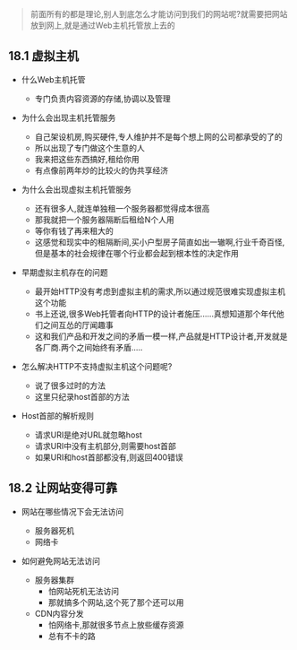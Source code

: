 > 前面所有的都是理论,别人到底怎么才能访问到我们的网站呢?就需要把网站放到网上,就是通过Web主机托管放上去的

## 18.1 虚拟主机
- 什么Web主机托管
  - 专门负责内容资源的存储,协调以及管理

- 为什么会出现主机托管服务
  - 自己架设机房,购买硬件,专人维护并不是每个想上网的公司都承受的了的
  - 所以出现了专门做这个生意的人
  - 我来把这些东西搞好,租给你用
  - 有点像前两年炒的比较火的伪共享经济
  
- 为什么会出现虚拟主机托管服务
  - 还有很多人,就连单独租一个服务器都觉得成本很高
  - 那我就把一个服务器隔断后租给N个人用
  - 等你有钱了再来租大的
  - 这感觉和现实中的租隔断间,买小户型房子简直如出一辙啊,行业千奇百怪,但是基本的社会规律在哪个行业都会起到根本性的决定作用

- 早期虚拟主机存在的问题
  - 最开始HTTP没有考虑到虚拟主机的需求,所以通过规范很难实现虚拟主机这个功能
  - 书上还说,很多Web托管者向HTTP的设计者施压......真想知道那个年代他们之间互怂的厅闻趣事
  - 这和我们产品和开发之间的矛盾一模一样,产品就是HTTP设计者,开发就是各厂商.两个之间始终有矛盾.....

- 怎么解决HTTP不支持虚拟主机这个问题呢?
  - 说了很多过时的方法
  - 这里只纪录host首部的方法

- Host首部的解析规则
  - 请求URI是绝对URL就忽略host
  - 请求URI中没有主机部分,则需要host首部
  - 如果URI和host首部都没有,则返回400错误

## 18.2 让网站变得可靠
- 网站在哪些情况下会无法访问
  - 服务器死机
  - 网络卡

- 如何避免网站无法访问
  - 服务器集群
    - 怕网站死机无法访问
    - 那就搞多个网站,这个死了那个还可以用
  - CDN内容分发
    - 怕网络卡,那就很多节点上放些缓存资源
    - 总有不卡的路